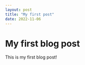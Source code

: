 ```yaml
---
layout: post
title: "My first post"
date: 2022-11-06
---
```

# My first blog post
This is my first blog post!

